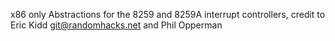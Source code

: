 x86 only Abstractions for the 8259 and 8259A interrupt controllers, credit to Eric Kidd <git@randomhacks.net> and Phil Opperman